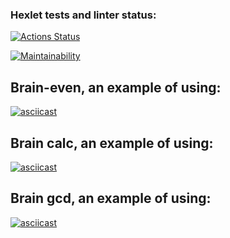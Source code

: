 ### Hexlet tests and linter status:
[![Actions Status](https://github.com/Timo4ey/python-project-49/workflows/hexlet-check/badge.svg)](https://github.com/Timo4ey/python-project-49/actions)

[![Maintainability](https://api.codeclimate.com/v1/badges/06c65a8ab4af5d81aca8/maintainability)](https://codeclimate.com/github/Timo4ey/python-project-49/maintainability)

## Brain-even, an example of using:
[![asciicast](https://asciinema.org/a/hURrtchnt8VoZ0Q7pehxBJAsC.svg)](https://asciinema.org/a/hURrtchnt8VoZ0Q7pehxBJAsC)

## Brain calc, an example of using:
[![asciicast](https://asciinema.org/a/z28aJxLGfhWvYnFQZQLc1ghkY.svg)](https://asciinema.org/a/z28aJxLGfhWvYnFQZQLc1ghkY)

## Brain gcd, an example of using:
[![asciicast](https://asciinema.org/a/H5KVVxoD0F1YWjvgbI7F5adco.svg)](https://asciinema.org/a/H5KVVxoD0F1YWjvgbI7F5adco)
